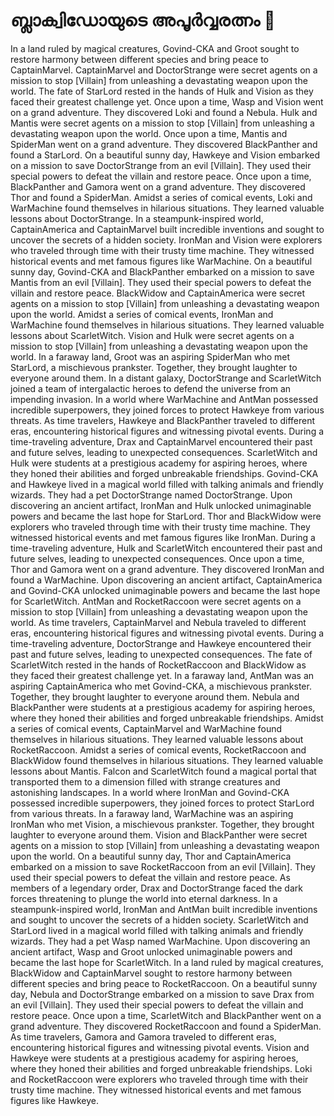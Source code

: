 # ബ്ലാക്വിഡോയുടെ അപൂർവ്വരത്നം :gem:

In a land ruled by magical creatures, Govind-CKA and Groot sought to restore harmony between different species and bring peace to CaptainMarvel.
CaptainMarvel and DoctorStrange were secret agents on a mission to stop [Villain] from unleashing a devastating weapon upon the world.
The fate of StarLord rested in the hands of Hulk and Vision as they faced their greatest challenge yet.
Once upon a time, Wasp and Vision went on a grand adventure. They discovered Loki and found a Nebula.
Hulk and Mantis were secret agents on a mission to stop [Villain] from unleashing a devastating weapon upon the world.
Once upon a time, Mantis and SpiderMan went on a grand adventure. They discovered BlackPanther and found a StarLord.
On a beautiful sunny day, Hawkeye and Vision embarked on a mission to save DoctorStrange from an evil [Villain]. They used their special powers to defeat the villain and restore peace.
Once upon a time, BlackPanther and Gamora went on a grand adventure. They discovered Thor and found a SpiderMan.
Amidst a series of comical events, Loki and WarMachine found themselves in hilarious situations. They learned valuable lessons about DoctorStrange.
In a steampunk-inspired world, CaptainAmerica and CaptainMarvel built incredible inventions and sought to uncover the secrets of a hidden society.
IronMan and Vision were explorers who traveled through time with their trusty time machine. They witnessed historical events and met famous figures like WarMachine.
On a beautiful sunny day, Govind-CKA and BlackPanther embarked on a mission to save Mantis from an evil [Villain]. They used their special powers to defeat the villain and restore peace.
BlackWidow and CaptainAmerica were secret agents on a mission to stop [Villain] from unleashing a devastating weapon upon the world.
Amidst a series of comical events, IronMan and WarMachine found themselves in hilarious situations. They learned valuable lessons about ScarletWitch.
Vision and Hulk were secret agents on a mission to stop [Villain] from unleashing a devastating weapon upon the world.
In a faraway land, Groot was an aspiring SpiderMan who met StarLord, a mischievous prankster. Together, they brought laughter to everyone around them.
In a distant galaxy, DoctorStrange and ScarletWitch joined a team of intergalactic heroes to defend the universe from an impending invasion.
In a world where WarMachine and AntMan possessed incredible superpowers, they joined forces to protect Hawkeye from various threats.
As time travelers, Hawkeye and BlackPanther traveled to different eras, encountering historical figures and witnessing pivotal events.
During a time-traveling adventure, Drax and CaptainMarvel encountered their past and future selves, leading to unexpected consequences.
ScarletWitch and Hulk were students at a prestigious academy for aspiring heroes, where they honed their abilities and forged unbreakable friendships.
Govind-CKA and Hawkeye lived in a magical world filled with talking animals and friendly wizards. They had a pet DoctorStrange named DoctorStrange.
Upon discovering an ancient artifact, IronMan and Hulk unlocked unimaginable powers and became the last hope for StarLord.
Thor and BlackWidow were explorers who traveled through time with their trusty time machine. They witnessed historical events and met famous figures like IronMan.
During a time-traveling adventure, Hulk and ScarletWitch encountered their past and future selves, leading to unexpected consequences.
Once upon a time, Thor and Gamora went on a grand adventure. They discovered IronMan and found a WarMachine.
Upon discovering an ancient artifact, CaptainAmerica and Govind-CKA unlocked unimaginable powers and became the last hope for ScarletWitch.
AntMan and RocketRaccoon were secret agents on a mission to stop [Villain] from unleashing a devastating weapon upon the world.
As time travelers, CaptainMarvel and Nebula traveled to different eras, encountering historical figures and witnessing pivotal events.
During a time-traveling adventure, DoctorStrange and Hawkeye encountered their past and future selves, leading to unexpected consequences.
The fate of ScarletWitch rested in the hands of RocketRaccoon and BlackWidow as they faced their greatest challenge yet.
In a faraway land, AntMan was an aspiring CaptainAmerica who met Govind-CKA, a mischievous prankster. Together, they brought laughter to everyone around them.
Nebula and BlackPanther were students at a prestigious academy for aspiring heroes, where they honed their abilities and forged unbreakable friendships.
Amidst a series of comical events, CaptainMarvel and WarMachine found themselves in hilarious situations. They learned valuable lessons about RocketRaccoon.
Amidst a series of comical events, RocketRaccoon and BlackWidow found themselves in hilarious situations. They learned valuable lessons about Mantis.
Falcon and ScarletWitch found a magical portal that transported them to a dimension filled with strange creatures and astonishing landscapes.
In a world where IronMan and Govind-CKA possessed incredible superpowers, they joined forces to protect StarLord from various threats.
In a faraway land, WarMachine was an aspiring IronMan who met Vision, a mischievous prankster. Together, they brought laughter to everyone around them.
Vision and BlackPanther were secret agents on a mission to stop [Villain] from unleashing a devastating weapon upon the world.
On a beautiful sunny day, Thor and CaptainAmerica embarked on a mission to save RocketRaccoon from an evil [Villain]. They used their special powers to defeat the villain and restore peace.
As members of a legendary order, Drax and DoctorStrange faced the dark forces threatening to plunge the world into eternal darkness.
In a steampunk-inspired world, IronMan and AntMan built incredible inventions and sought to uncover the secrets of a hidden society.
ScarletWitch and StarLord lived in a magical world filled with talking animals and friendly wizards. They had a pet Wasp named WarMachine.
Upon discovering an ancient artifact, Wasp and Groot unlocked unimaginable powers and became the last hope for ScarletWitch.
In a land ruled by magical creatures, BlackWidow and CaptainMarvel sought to restore harmony between different species and bring peace to RocketRaccoon.
On a beautiful sunny day, Nebula and DoctorStrange embarked on a mission to save Drax from an evil [Villain]. They used their special powers to defeat the villain and restore peace.
Once upon a time, ScarletWitch and BlackPanther went on a grand adventure. They discovered RocketRaccoon and found a SpiderMan.
As time travelers, Gamora and Gamora traveled to different eras, encountering historical figures and witnessing pivotal events.
Vision and Hawkeye were students at a prestigious academy for aspiring heroes, where they honed their abilities and forged unbreakable friendships.
Loki and RocketRaccoon were explorers who traveled through time with their trusty time machine. They witnessed historical events and met famous figures like Hawkeye.